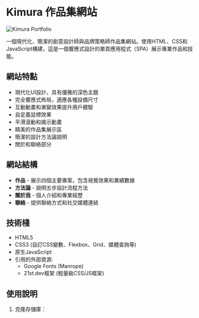 # Kimura 作品集網站

![Kimura Portfolio](https://i.imgur.com/8JqFRI5.jpg)

一個現代化、簡潔的創意設計師與品牌策略師作品集網站。使用HTML、CSS和JavaScript構建，這是一個響應式設計的單頁應用程式（SPA）展示專業作品和技能。

## 網站特點

- 現代化UI設計，具有優雅的深色主題
- 完全響應式佈局，適應各種設備尺寸
- 互動動畫和漸變效果提升用戶體驗
- 自定義鼠標效果
- 平滑滾動和揭示動畫
- 精美的作品集展示區
- 簡潔的設計方法論說明
- 關於和聯絡部分

## 網站結構

- **作品** - 展示四個主要專案，包含視覺效果和業績數據
- **方法論** - 說明五步設計流程方法
- **關於我** - 個人介紹和專業經歷
- **聯絡** - 提供聯絡方式和社交媒體連結

## 技術棧

- HTML5
- CSS3 (自訂CSS變數、Flexbox、Grid、媒體查詢等)
- 原生JavaScript
- 引用的外部資源:
  - Google Fonts (Manrope)
  - 21st.dev框架 (輕量級CSS/JS框架)

## 使用說明

1. 克隆存儲庫：
